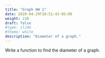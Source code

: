 ```yaml
---
title: "Graph HW 1"
date: 2020-04-29T10:51:43-05:00
weight: 210
draft: false
#type: slide
#theme: white
description: "Diameter of a graph."
---
```


Write a function to find the diameter of a graph.

